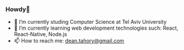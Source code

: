 ### Howdy👋 
- 🔭 I’m currently studing Computer Science at Tel Aviv University
- 🌱 I’m currently learning web development technologies such: React, React-Native, Node.js 
- 📫 How to reach me: dean.tahory@gmail.com

